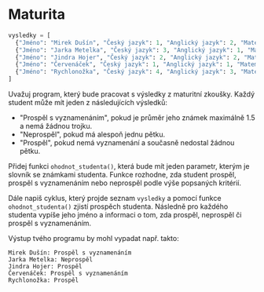 # Maturita

```python
vysledky = [
  {"Jméno": "Mirek Dušín", "Český jazyk": 1, "Anglický jazyk": 2, "Matematika": 1, "Biologie": 1, "Zeměpis": 1},
  {"Jméno": "Jarka Metelka", "Český jazyk": 3, "Anglický jazyk": 1, "Matematika": 3, "Dějepis": 2, "Ekonomika": 5},
  {"Jméno": "Jindra Hojer", "Český jazyk": 2, "Anglický jazyk": 2, "Matematika": 1, "Biologie": 3, "Chemie": 3},
  {"Jméno": "Červenáček", "Český jazyk": 1, "Anglický jazyk": 1, "Matematika": 1, "Fyzika": 2, "Informatika": 4},
  {"Jméno": "Rychlonožka", "Český jazyk": 4, "Anglický jazyk": 3, "Matematika": 2, "Chemie": 1, "Biologie": 4},
]
```

Uvažuj program, který bude pracovat s výsledky z maturitní zkoušky. Každý student
může mít jeden z následujících výsledků:
- "Prospěl s vyznamenáním", pokud je průměr jeho známek maximálně 1.5 a nemá žádnou trojku.
- "Neprospěl", pokud má alespoň jednu pětku.
- "Prospěl", pokud nemá vyznamenání a současně nedostal žádnou pětku.

Přidej funkci `ohodnot_studenta()`, která bude mít jeden parametr, kterým
je slovník se známkami studenta. Funkce rozhodne, zda student prospěl, prospěl s
vyznamenáním nebo neprospěl podle výše popsaných kritérií.

Dále napiš cyklus, který projde seznam `vysledky` a pomocí funkce
`ohodnot_studenta()` zjistí prospěch studenta. Následně pro každého studenta vypíše jeho
jméno a informaci o tom, zda prospěl, neprospěl či prospěl s vyznamenáním.

Výstup tvého programu by mohl vypadat např. takto:

```
Mirek Dušín: Prospěl s vyznamenáním
Jarka Metelka: Neprospěl
Jindra Hojer: Prospěl
Červenáček: Prospěl s vyznamenáním
Rychlonožka: Prospěl
```